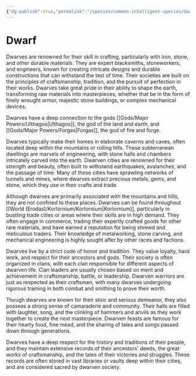 ```yaml
---
{"dg-publish":true,"permalink":"/species/common-intelligent-species/dwarf/","created":"2025-03-01T13:41:56.503-07:00"}
---
```


# Dwarf
Dwarves are renowned for their skill in crafting, particularly with iron, stone, and other durable materials. They are expert blacksmiths, stoneworkers, and engineers, known for creating intricate designs and durable constructions that can withstand the test of time. Their societies are built on the principles of craftsmanship, tradition, and the pursuit of perfection in their works. Dwarves take great pride in their ability to shape the earth, transforming raw materials into masterpieces, whether that be in the form of finely wrought armor, majestic stone buildings, or complex mechanical devices.

Dwarves have a deep connection to the gods [[Gods/Major Powers/Ulthagos\|Ulthagos]], the god of the land and earth, and [[Gods/Major Powers/Forgas\|Forgas]], the god of fire and forge. 

Dwarves typically make their homes in elaborate caverns and caves, often located deep within the mountains or rolling hills. These subterranean dwellings are marvels of engineering, with stone halls and chambers intricately carved into the earth. Dwarven cities are renowned for their strength and beauty, often built to withstand earthquakes, avalanches, and the passage of time. Many of these cities have sprawling networks of tunnels and mines, where dwarves extract precious metals, gems, and stone, which they use in their crafts and trade.

Although dwarves are primarily associated with the mountains and hills, they are not confined to these places. Dwarves can be found throughout [[World (Erodas)/Korlornium/Korlornium\|Korlornium]], particularly in bustling trade cities or areas where their skills are in high demand. They often engage in commerce, trading their expertly crafted goods for other rare materials, and have earned a reputation for being shrewd and meticulous traders. Their knowledge of metalworking, stone carving, and mechanical engineering is highly sought after by other races and factions.

Dwarves live by a strict code of honor and tradition. They value loyalty, hard work, and respect for their ancestors and gods. Their society is often organized in clans, with each clan responsible for different aspects of dwarven life. Clan leaders are usually chosen based on merit and achievement in craftsmanship, battle, or leadership. Dwarven warriors are just as respected as their craftsmen, with many dwarves undergoing rigorous training in both combat and smithing to prove their worth.

Though dwarves are known for their stoic and serious demeanor, they also possess a strong sense of camaraderie and community. Their halls are filled with laughter, song, and the clinking of hammers and anvils as they work together to create the next masterpiece. Dwarven feasts are famous for their hearty food, fine mead, and the sharing of tales and songs passed down through generations.

Dwarves have a deep respect for the history and traditions of their people, and they maintain extensive records of their ancestors' deeds, the great works of craftsmanship, and the tales of their victories and struggles. These records are often stored in vast libraries or vaults deep within their cities, and are considered sacred by dwarven society.
